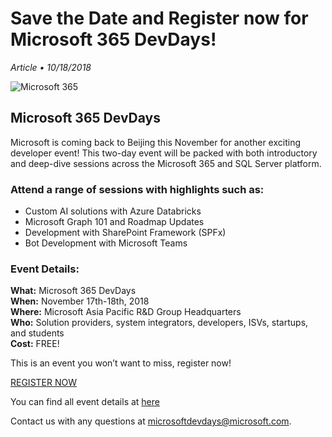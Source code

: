 # Save the Date and Register now for Microsoft 365 DevDays!

*Article • 10/18/2018*

![Microsoft 365](https://upload.wikimedia.org/wikipedia/commons/thumb/4/44/Microsoft_logo.svg/1200px-Microsoft_logo.svg.png)

## Microsoft 365 DevDays

Microsoft is coming back to Beijing this November for another exciting developer event! This two-day event will be packed with both introductory and deep-dive sessions across the Microsoft 365 and SQL Server platform.

### Attend a range of sessions with highlights such as:

- Custom AI solutions with Azure Databricks
- Microsoft Graph 101 and Roadmap Updates
- Development with SharePoint Framework (SPFx)
- Bot Development with Microsoft Teams

### Event Details:

**What:** Microsoft 365 DevDays  
**When:** November 17th-18th, 2018  
**Where:** Microsoft Asia Pacific R&D Group Headquarters  
**Who:** Solution providers, system integrators, developers, ISVs, startups, and students  
**Cost:** FREE!  

This is an event you won’t want to miss, register now!

[REGISTER NOW](#)

You can find all event details at [here](#)

Contact us with any questions at [microsoftdevdays@microsoft.com](mailto:microsoftdevdays@microsoft.com).
